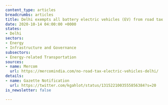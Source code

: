 ```yaml
---
content_type: articles
breadcrumbs: articles
title: Delhi exempts all battery electric vehicles (EV) from road tax
date: 2020-10-14 04:00:00 +0000
states:
- Delhi
sectors:
- Energy
- Infrastructure and Governance
subsectors:
- Energy-related Transportation
sources:
- name: Mercom
  url: https://mercomindia.com/no-road-tax-electric-vehicles-delhi/
details:
- name: Gazette Notification
  url: https://twitter.com/kgahlot/status/1315221003555856384?s=20
is_newsletter: false

---
```

